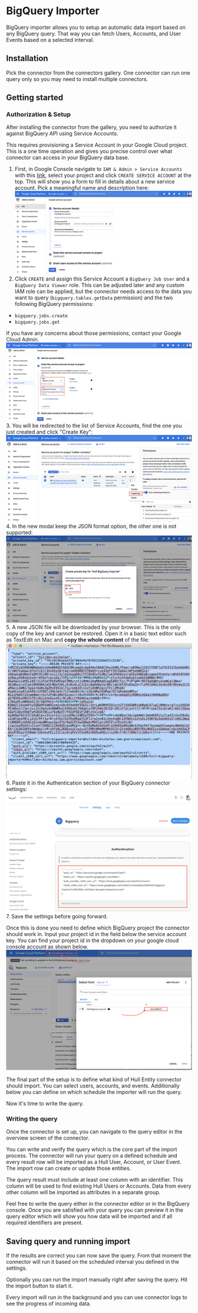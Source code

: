 # BigQuery Importer

BigQuery importer allows you to setup an automatic data import based on any BigQuery query. That way you can fetch Users, Accounts, and User Events based on a selected interval.

## Installation

Pick the connector from the connectors gallery. One connector can run one query only so you may need to install multiple connectors.

## Getting started

### Authorization & Setup

After installing the connector from the gallery, you need to authorize it against BigQuery API using Service Accounts.

This requires provisioning a Service Account in your Google Cloud project. This is a one time operation and gives you precise control over what connector can access in your BigQuery data base.

1. First, in Google Console navigate to `IAM & Admin > Service Accounts` with this [link](https://console.cloud.google.com/iam-admin/serviceaccounts), select your project and click `CREATE SERVICE ACCOUNT` at the top. This will show you a form to fill in details about a new service account. Pick a meaningful name and description here:
  ![Create Service Account Form](./docs/hull-bigquery-create-service-account-1.png)
2. Click `CREATE` and assign this Service Account a `BigQuery Job User` and a `BigQuery Data Viewer` role. This can be adjusted later and any custom IAM role can be applied, but the connector needs access to the data you want to query (`bigquery.tables.getData` permission) and the two following BigQuery permissions:
  - `bigquery.jobs.create`
  - `bigquery.jobs.get`

If you have any concerns about those permissions, contact your Google Cloud Admin.
  ![Create Service Account Form](./docs/hull-bigquery-create-service-account-2.png)
3. You will be redirected to the list of Service Accounts, find the one you just created and click "Create Key":
  ![Create Service Account Form](./docs/hull-bigquery-create-service-account-3.png)
4. In the new modal keep the JSON format option, the other one is not supported:
  ![Create Service Account Form](./docs/hull-bigquery-create-service-account-4.png)
5. A new JSON file will be downloaded by your browser. This is the only copy of the key and cannot be restored. Open it in a basic text editor such as TextEdit on Mac and **copy the whole content** of the file:
  ![Create Service Account Form](./docs/hull-bigquery-create-service-account-5.png)
6. Paste it in the Authentication section of your BigQuery connector settings:
  ![Create Service Account Form](./docs/hull-bigquery-create-service-account-6.png)
7. Save the settings before going forward.

Once this is done you need to define which BigQuery project the connector should work in. Input your project id in the field below the service account key.
You can find your project id in the dropdown on your google cloud console account as shown below.
![Find your project ID](./docs/projectID.png)

The final part of the setup is to define what kind of Hull Entity connector should import. You can select users, accounts, and events. Additionally below you can define on which schedule the importer will run the query.

Now it's time to write the query.

### Writing the query

Once the connector is set up, you can navigate to the query editor in the overview screen of the connector.

You can write and verify the query which is the core part of the import process. The connector will run your query on a defined schedule and every result row will be imported as a Hull User, Account, or User Event. The import row can create or update those entities.

The query result must include at least one column with an identifier. This column will be used to find existing Hull Users or Accounts. Data from every other column will be imported as attributes in a separate group.

Feel free to write the query either in the connector editor or in the BigQuery console. Once you are satisfied with your query you can preview it in the query editor which will show you how data will be imported and if all required identifiers are present.

## Saving query and running import

If the results are correct you can now save the query.
From that moment the connector will run it based on the scheduled interval you defined in the settings.

Optionally you can run the import manually right after saving the query. Hit the import button to start it.

Every import will run in the background and you can use connector logs to see the progress of incoming data.

